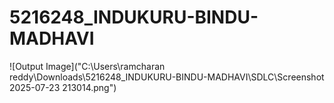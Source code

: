 # 5216248\_INDUKURU-BINDU-MADHAVI

!\[Output Image]("C:\\Users\\ramcharan reddy\\Downloads\\5216248\_INDUKURU-BINDU-MADHAVI\\SDLC\\Screenshot 2025-07-23 213014.png")

